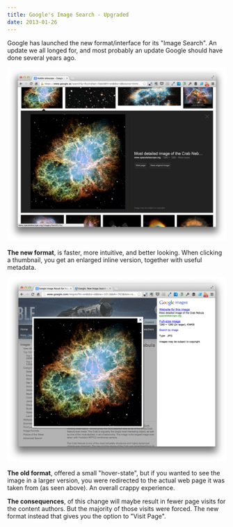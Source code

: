 ```yaml
---
title: Google's Image Search - Upgraded
date: 2013-01-26
---
```


Google has launched the new format/interface for its "Image Search". An update we all longed for, and most probably an update Google should have done several years ago.

![image](./new-way.png)

**The new format**, is faster, more intuitive, and better looking. When clicking a thumbnail, you get an enlarged inline version, together with useful metadata.

![image](./old-way.png)

**The old format**, offered a small "hover-state", but if you wanted to see the image in a larger version, you were redirected to the actual web page it was taken from (as seen above). An overall crappy experience.

**The consequences**, of this change will maybe result in fewer page visits for the content authors. But the majority of those visits were forced. The new format instead that gives you the option to "Visit Page".
